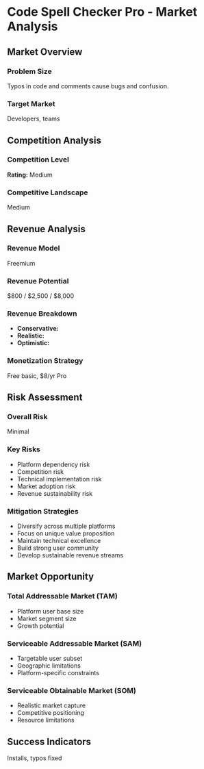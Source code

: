 # Code Spell Checker Pro - Market Analysis

## Market Overview

### Problem Size
Typos in code and comments cause bugs and confusion.

### Target Market
Developers, teams

## Competition Analysis

### Competition Level
**Rating:** Medium

### Competitive Landscape
Medium

## Revenue Analysis

### Revenue Model
Freemium

### Revenue Potential
$800 / $2,500 / $8,000

### Revenue Breakdown
- **Conservative:** 
- **Realistic:** 
- **Optimistic:** 

### Monetization Strategy
Free basic, $8/yr Pro

## Risk Assessment

### Overall Risk
Minimal

### Key Risks
- Platform dependency risk
- Competition risk
- Technical implementation risk
- Market adoption risk
- Revenue sustainability risk

### Mitigation Strategies
- Diversify across multiple platforms
- Focus on unique value proposition
- Maintain technical excellence
- Build strong user community
- Develop sustainable revenue streams

## Market Opportunity

### Total Addressable Market (TAM)
- Platform user base size
- Market segment size
- Growth potential

### Serviceable Addressable Market (SAM)
- Targetable user subset
- Geographic limitations
- Platform-specific constraints

### Serviceable Obtainable Market (SOM)
- Realistic market capture
- Competitive positioning
- Resource limitations

## Success Indicators
Installs, typos fixed

